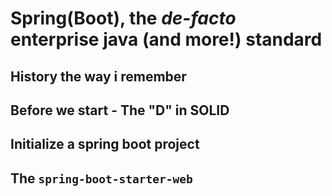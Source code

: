 # Spring(Boot), the _de-facto_ enterprise java (and more!) standard

## History the way i remember

## Before we start - The "D" in SOLID

## Initialize a spring boot project

## The `spring-boot-starter-web`
